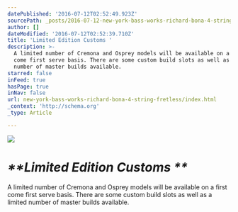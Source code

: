 ```yaml
---
datePublished: '2016-07-12T02:52:49.923Z'
sourcePath: _posts/2016-07-12-new-york-bass-works-richard-bona-4-string-fretless.md
author: []
dateModified: '2016-07-12T02:52:39.710Z'
title: 'Limited Edition Customs '
description: >-
  A limited number of Cremona and Osprey models will be available on a first
  come first serve basis. There are some custom build slots as well as a limited
  number of master builds available.
starred: false
inFeed: true
hasPage: true
inNav: false
url: new-york-bass-works-richard-bona-4-string-fretless/index.html
_context: 'http://schema.org'
_type: Article

---
```

![](https://imgflo.herokuapp.com/graph/vahj1ThiexotieMo/f105407f2c973dc4074bf90fa980ac2e/croprotate.jpg?cropheight=2831&cropwidth=5833&degrees=0&input=https%3A%2F%2Fthe-grid-user-content.s3-us-west-2.amazonaws.com%2F8aa8efda-a872-4468-8dd2-bac6cd265cc2.jpg&x=0&y=0)

# _**Limited Edition Customs **_

A limited number of Cremona and Osprey models will be available on a first come first serve basis. There are some custom build slots as well as a limited number of master builds available.